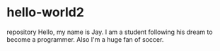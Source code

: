 # hello-world2
repository 
Hello, my name is Jay. I am a student following his dream to become a programmer. Also I'm a huge fan of soccer.
